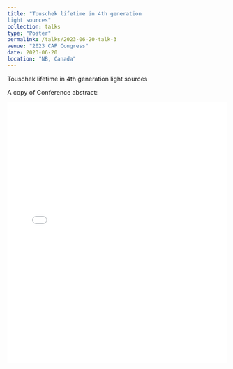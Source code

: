 ```yaml
---
title: "Touschek lifetime in 4th generation
light sources"
collection: talks
type: "Poster"
permalink: /talks/2023-06-20-talk-3
venue: "2023 CAP Congress"
date: 2023-06-20
location: "NB, Canada"
---
```


Touschek lifetime in 4th generation light sources

A copy of Conference abstract:
<iframe src="{{ 'assets/CAP_2023_yyousefisigari.pdf' | relative_url }}" width="100%" height="600px" style="border:none;"></iframe>
